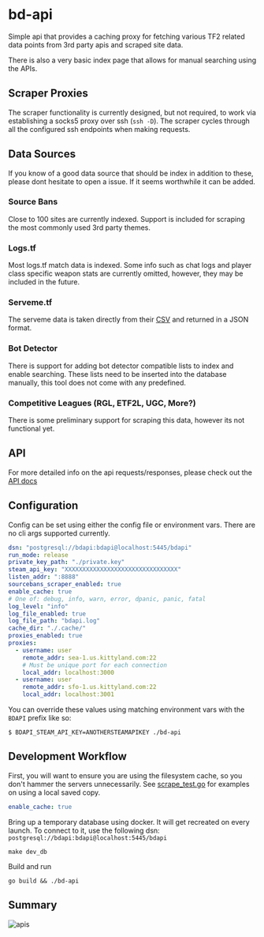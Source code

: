# bd-api

Simple api that provides a caching proxy for fetching various TF2 related data points from 3rd party apis and scraped
site data.

There is also a very basic index page that allows for manual searching using the APIs.

## Scraper Proxies

The scraper functionality is currently designed, but not required, to work via establishing a socks5 proxy over ssh (`ssh -D`). The scraper 
cycles through all the configured ssh endpoints when making requests.

## Data Sources

If you know of a good data source that should be index in addition to these, please dont hesitate to open
a issue. If it seems worthwhile it can be added.

### Source Bans 

Close to 100 sites are currently indexed. Support is included for scraping the most commonly used 3rd party themes.

### Logs.tf

Most logs.tf match data is indexed. Some info such as chat logs and player class specific weapon stats are currently omitted, 
however, they may be included in the future.

### Serveme.tf 

The serveme data is taken directly from their [CSV](https://github.com/Arie/serveme/blob/master/doc/banned_steam_ids.csv) and 
returned in a JSON format.

### Bot Detector

There is support for adding bot detector compatible lists to index and enable searching. These
lists need to be inserted into the database manually, this tool does not come with any predefined.

### Competitive Leagues (RGL, ETF2L, UGC, More?)

There is some preliminary support for scraping this data, however its not functional yet.

## API

For more detailed info on the api requests/responses, please check out the [API docs](docs/API.md)
        
## Configuration

Config can be set using either the config file or environment vars. There are no cli args supported currently. 

```yaml
dsn: "postgresql://bdapi:bdapi@localhost:5445/bdapi"
run_mode: release
private_key_path: "./private.key"
steam_api_key: "XXXXXXXXXXXXXXXXXXXXXXXXXXXXXXXX"
listen_addr: ":8888"
sourcebans_scraper_enabled: true
enable_cache: true
# One of: debug, info, warn, error, dpanic, panic, fatal
log_level: "info"
log_file_enabled: true
log_file_path: "bdapi.log"
cache_dir: "./.cache/"
proxies_enabled: true
proxies:
  - username: user
    remote_addr: sea-1.us.kittyland.com:22
    # Must be unique port for each connection
    local_addr: localhost:3000
  - username: user
    remote_addr: sfo-1.us.kittyland.com:22
    local_addr: localhost:3001
```

You can override these values using matching environment vars with the `BDAPI` prefix like so:

    $ BDAPI_STEAM_API_KEY=ANOTHERSTEAMAPIKEY ./bd-api

## Development Workflow

First, you will want to ensure you are using the filesystem cache, so you don't hammer the servers unnecessarily. See
[scrape_test.go](scrape_test.go) for examples on using a local saved copy.

```yml
enable_cache: true
```

Bring up a temporary database using docker. It will get recreated on every launch. To connect to it, use the following
dsn: `postgresql://bdapi:bdapi@localhost:5445/bdapi`

    make dev_db

Build and run
        
    go build && ./bd-api

## Summary 

![apis](https://imgs.xkcd.com/comics/standards.png)
